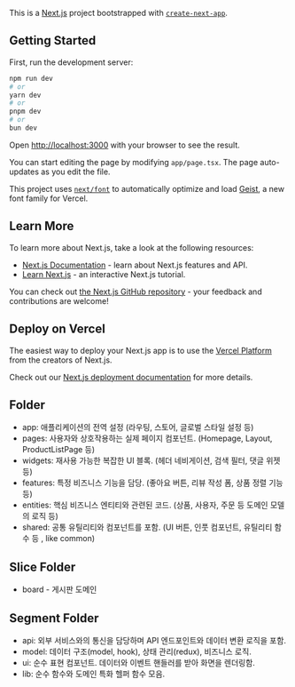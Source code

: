 This is a [Next.js](https://nextjs.org) project bootstrapped with [`create-next-app`](https://nextjs.org/docs/app/api-reference/cli/create-next-app).

## Getting Started

First, run the development server:

```bash
npm run dev
# or
yarn dev
# or
pnpm dev
# or
bun dev
```

Open [http://localhost:3000](http://localhost:3000) with your browser to see the result.

You can start editing the page by modifying `app/page.tsx`. The page auto-updates as you edit the file.

This project uses [`next/font`](https://nextjs.org/docs/app/building-your-application/optimizing/fonts) to automatically optimize and load [Geist](https://vercel.com/font), a new font family for Vercel.

## Learn More

To learn more about Next.js, take a look at the following resources:

- [Next.js Documentation](https://nextjs.org/docs) - learn about Next.js features and API.
- [Learn Next.js](https://nextjs.org/learn) - an interactive Next.js tutorial.

You can check out [the Next.js GitHub repository](https://github.com/vercel/next.js) - your feedback and contributions are welcome!

## Deploy on Vercel

The easiest way to deploy your Next.js app is to use the [Vercel Platform](https://vercel.com/new?utm_medium=default-template&filter=next.js&utm_source=create-next-app&utm_campaign=create-next-app-readme) from the creators of Next.js.

Check out our [Next.js deployment documentation](https://nextjs.org/docs/app/building-your-application/deploying) for more details.


## Folder 
- app: 애플리케이션의 전역 설정 (라우팅, 스토어, 글로벌 스타일 설정 등)
- pages: 사용자와 상호작용하는 실제 페이지 컴포넌트. (Homepage, Layout, ProductListPage 등)
- widgets: 재사용 가능한 복잡한 UI 블록. (헤더 네비게이션, 검색 필터, 댓글 위젯 등)
- features: 특정 비즈니스 기능을 담당. (좋아요 버튼, 리뷰 작성 폼, 상품 정렬 기능 등)
- entities: 핵심 비즈니스 엔티티와 관련된 코드. (상품, 사용자, 주문 등 도메인 모델의 로직 등)
- shared: 공통 유틸리티와 컴포넌트를 포함. (UI 버튼, 인풋 컴포넌트, 유틸리티 함수 등 , like common)

## Slice Folder
- board - 게시판 도메인

## Segment Folder
- api: 외부 서비스와의 통신을 담당하며 API 엔드포인트와 데이터 변환 로직을 포함.
- model: 데이터 구조(model, hook), 상태 관리(redux), 비즈니스 로직.
- ui: 순수 표현 컴포넌트. 데이터와 이벤트 핸들러를 받아 화면을 렌더링함.
- lib: 순수 함수와 도메인 특화 헬퍼 함수 모음.